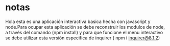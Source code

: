 # notas
Hola esta es una aplicación interactiva basica hecha con javascript y node.Para ocupar esta aplicación se debe reconstruir los modulos de node, a través del comando (npm install)
y para que funcione el menu interactivo se debe utilizar esta versión especifica de inquirer
( npm i inquirer@8.1.2)
